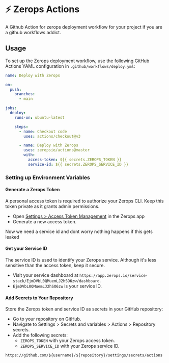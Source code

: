 # ⚡️ Zerops Actions

A Github Action for zerops deployment workflow for your project if you are a
github workflows addict.

## Usage

To set up the Zerops deployment workflow, use the following GitHub Actions YAML
configuration in `.github/workflows/deploy.yml`:

```yml
name: Deploy with Zerops

on:
  push:
    branches:
      - main

jobs:
  deploy:
    runs-on: ubuntu-latest

    steps:
      - name: Checkout code
        uses: actions/checkout@v3

      - name: Deploy with Zerops
        uses: zeropsio/actions@master
        with:
          access-token: ${{ secrets.ZEROPS_TOKEN }}
          service-id: ${{ secrets.ZEROPS_SERVICE_ID }}
```

### Setting up Environment Variables

#### Generate a Zerops Token

A personal access token is required to authorize your Zerops CLI. Keep this
token private as it grants admin permissions.

- Open
  [Settings > Access Token Management](https://app.zerops.io/settings/token-management)
  in the Zerops app
- Generate a new access token.

Now we need a service id and dont worry nothing happens if this gets leaked

#### Get your Service ID

The service ID is used to identify your Zerops service. Although it's less
sensitive than the access token, keep it secure.

- Visit your service dashboard at
  `https://app.zerops.io/service-stack/EjmDVbL0QMuemLJ2hSO6zw/dashboard`.
- `EjmDVbL0QMuemLJ2hSO6zw` is your service ID.

#### Add Secrets to Your Repository

Store the Zerops token and service ID as secrets in your GitHub repository:

- Go to your repository on GitHub.
- Navigate to Settings > Secrets and variables > Actions > Repository secrets.
- Add the following secrets:
  - `ZEROPS_TOKEN` with your Zerops access token.
  - `ZEROPS_SERVICE_ID` with your Zerops service ID.

`https://github.com/${username}/${repository}/settings/secrets/actions`
